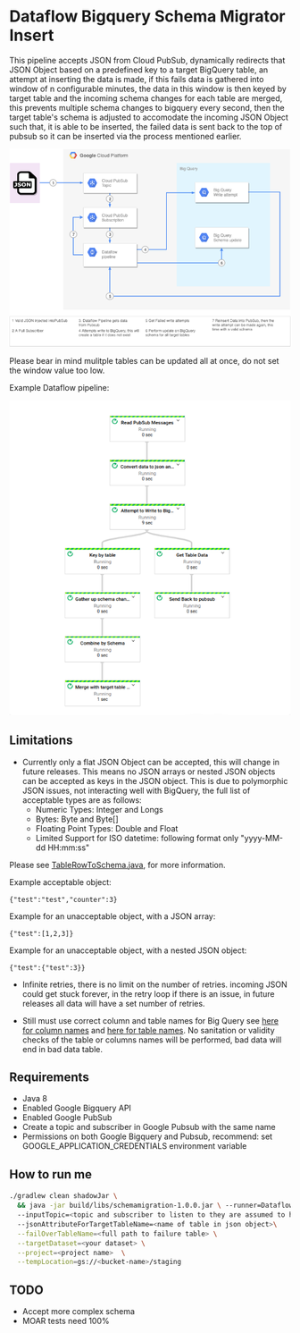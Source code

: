 # Dataflow Bigquery Schema Migrator Insert
This pipeline accepts JSON from Cloud PubSub, dynamically redirects that JSON Object based on a predefined key
to a target BigQuery table, an attempt at inserting the data is made,
if this fails data is gathered into window of n configurable minutes, the data in this window is then keyed by target table and the incoming schema changes for each table are merged,
this prevents multiple schema changes to bigquery every second, then
the target table's schema is adjusted to accomodate the incoming JSON Object such that, it is able to be inserted,
the failed data is sent back to the top of pubsub so it can be inserted via the process mentioned earlier.

![](docs/SchemaMigrator.png?raw=true)

Please bear in mind mulitple tables can be updated all at once, do not set the window value too low.

Example Dataflow pipeline:

![](docs/SchemaMigratorDAG.png?raw=true)

## Limitations 

* Currently only a flat JSON Object can be accepted, this will change in future releases. This means no JSON arrays or nested JSON objects can be accepted as keys in the JSON object. This is due to polymorphic JSON issues, not interacting well with BigQuery, the full list of acceptable types are as follows:
  - Numeric Types: Integer and Longs
  - Bytes: Byte and Byte[]
  - Floating Point Types: Double and Float
  - Limited Support for ISO datetime: following format only "yyyy-MM-dd HH:mm:ss" 

Please see [TableRowToSchema.java](src/main/java/com/doit/schemamigration/Parsers/TableRowToSchema.java), for more information.

Example acceptable object:
```
{"test":"test","counter":3}
```
Example for an unacceptable object, with a JSON array:
```
{"test":[1,2,3]}
```
Example for an unacceptable object, with a nested JSON object:
```
{"test":{"test":3}}
```

* Infinite retries, there is no limit on the number of retries. incoming JSON could get stuck forever, in the retry loop if there is an issue, in future releases all data will have a set number of retries.

* Still must use correct column and table names for Big Query see [here for column names](https://cloud.google.com/bigquery/docs/schemas#column_names) and [here for table names](https://cloud.google.com/bigquery/docs/tables#table_naming). No sanitation or validity checks of the table or columns names will be performed, bad data will end in bad data table. 

## Requirements

* Java 8
* Enabled Google Bigquery API
* Enabled Google PubSub
* Create a topic and subscriber in Google Pubsub with the same name
* Permissions on both Google Bigquery and Pubsub, recommend: set GOOGLE_APPLICATION_CREDENTIALS environment variable

## How to run me

```bash
./gradlew clean shadowJar \
  && java -jar build/libs/schemamigration-1.0.0.jar \ --runner=DataflowRunner \ 
  --inputTopic=<topic and subscriber to listen to they are assumed to have the same name> \ 
  --jsonAttributeForTargetTableName=<name of table in json object>\
  --failOverTableName=<full path to failure table> \
  --targetDataset=<your dataset> \
  --project=<project name>  \
  --tempLocation=gs://<bucket-name>/staging
```

## TODO

* Accept more complex schema
* MOAR tests need 100%
